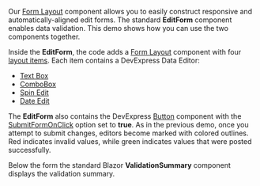 Our [Form Layout](https://docs.devexpress.com/Blazor/DevExpress.Blazor.DxFormLayout) component allows you to easily construct responsive and automatically-aligned edit forms. The standard **EditForm** component enables data validation. This demo shows how you can use the two components together.

Inside the **EditForm**, the code adds a [Form Layout](https://docs.devexpress.com/Blazor/DevExpress.Blazor.DxFormLayout) component with four [layout items](https://docs.devexpress.com/Blazor/DevExpress.Blazor.DxFormLayoutItem). Each item contains a DevExpress Data Editor:

*   [Text Box](https://docs.devexpress.com/Blazor/DevExpress.Blazor.DxTextBox)
*   [ComboBox](https://docs.devexpress.com/Blazor/DevExpress.Blazor.DxComboBox-2)
*   [Spin Edit](https://docs.devexpress.com/Blazor/DevExpress.Blazor.DxSpinEdit-1)
*   [Date Edit](https://docs.devexpress.com/Blazor/DevExpress.Blazor.DxDateEdit-1)

The **EditForm** also contains the DevExpress [Button](https://docs.devexpress.com/Blazor/DevExpress.Blazor.DxButton) component with the [SubmitFormOnClick](https://docs.devexpress.com/Blazor/DevExpress.Blazor.DxButton.SubmitFormOnClick) option set to **true**. As in the previous demo, once you attempt to submit changes, editors become marked with colored outlines. Red indicates invalid values, while green indicates values that were posted successfully.

Below the form the standard Blazor **ValidationSummary** component displays the validation summary.
